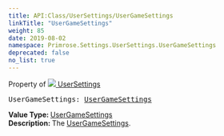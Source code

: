 ```yaml
---
title: API:Class/UserSettings/UserGameSettings
linkTitle: "UserGameSettings"
weight: 85
date: 2019-08-02
namespace: Primrose.Settings.UserSettings.UserGameSettings
deprecated: false
no_list: true
---
```

Property of <a href="/docs/api-reference/Class/UserSettings"><img src="/icons/silk/folder_config.png"/>&nbsp;UserSettings</a>
<pre class="method-declaration">
UserGameSettings: <a class="type" href="/docs/api-reference/Class/UserGameSettings">UserGameSettings</a></pre>
<b>Value Type: </b>
<a class="type" href="/docs/api-reference/Class/UserGameSettings">UserGameSettings</a>
<br/>
<b>Description: </b>
The <a href="/docs/api-reference/Class/UserSettings/UserGameSettings" >UserGameSettings</a>.

